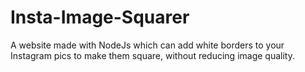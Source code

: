 # Insta-Image-Squarer
A website made with NodeJs which can add white borders to your Instagram pics to make them square, without reducing image quality.
